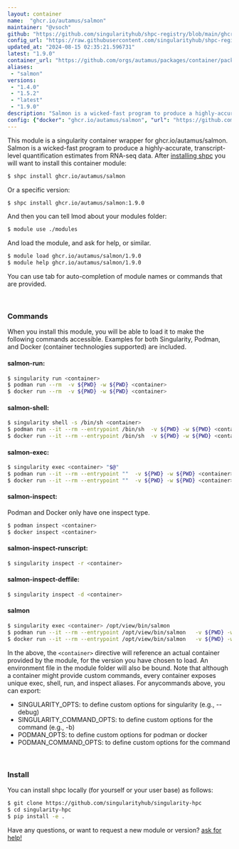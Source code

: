 ```yaml
---
layout: container
name:  "ghcr.io/autamus/salmon"
maintainer: "@vsoch"
github: "https://github.com/singularityhub/shpc-registry/blob/main/ghcr.io/autamus/salmon/container.yaml"
config_url: "https://raw.githubusercontent.com/singularityhub/shpc-registry/main/ghcr.io/autamus/salmon/container.yaml"
updated_at: "2024-08-15 02:35:21.596731"
latest: "1.9.0"
container_url: "https://github.com/orgs/autamus/packages/container/package/salmon"
aliases:
 - "salmon"
versions:
 - "1.4.0"
 - "1.5.2"
 - "latest"
 - "1.9.0"
description: "Salmon is a wicked-fast program to produce a highly-accurate, transcript-level quantification estimates from RNA-seq data."
config: {"docker": "ghcr.io/autamus/salmon", "url": "https://github.com/orgs/autamus/packages/container/package/salmon", "maintainer": "@vsoch", "description": "Salmon is a wicked-fast program to produce a highly-accurate, transcript-level quantification estimates from RNA-seq data.", "latest": {"1.9.0": "sha256:fae9d5b5a100649fbc708938f3c96779c1ca103ec6c42e2e4380d9a68a726c4c"}, "tags": {"1.4.0": "sha256:2fe7f560a48e93304f056cbb0abff46232d5471a225b390c06c3766c2821f23f", "1.5.2": "sha256:6b802de7c2b269a3a5b73a5160972d2a903192c67a0e9946999c8986fcdabc2c", "latest": "sha256:fae9d5b5a100649fbc708938f3c96779c1ca103ec6c42e2e4380d9a68a726c4c", "1.9.0": "sha256:fae9d5b5a100649fbc708938f3c96779c1ca103ec6c42e2e4380d9a68a726c4c"}, "aliases": {"salmon": "/opt/view/bin/salmon"}}
---
```


This module is a singularity container wrapper for ghcr.io/autamus/salmon.
Salmon is a wicked-fast program to produce a highly-accurate, transcript-level quantification estimates from RNA-seq data.
After [installing shpc](#install) you will want to install this container module:


```bash
$ shpc install ghcr.io/autamus/salmon
```

Or a specific version:

```bash
$ shpc install ghcr.io/autamus/salmon:1.9.0
```

And then you can tell lmod about your modules folder:

```bash
$ module use ./modules
```

And load the module, and ask for help, or similar.

```bash
$ module load ghcr.io/autamus/salmon/1.9.0
$ module help ghcr.io/autamus/salmon/1.9.0
```

You can use tab for auto-completion of module names or commands that are provided.

<br>

### Commands

When you install this module, you will be able to load it to make the following commands accessible.
Examples for both Singularity, Podman, and Docker (container technologies supported) are included.

#### salmon-run:

```bash
$ singularity run <container>
$ podman run --rm  -v ${PWD} -w ${PWD} <container>
$ docker run --rm  -v ${PWD} -w ${PWD} <container>
```

#### salmon-shell:

```bash
$ singularity shell -s /bin/sh <container>
$ podman run --it --rm --entrypoint /bin/sh  -v ${PWD} -w ${PWD} <container>
$ docker run --it --rm --entrypoint /bin/sh  -v ${PWD} -w ${PWD} <container>
```

#### salmon-exec:

```bash
$ singularity exec <container> "$@"
$ podman run --it --rm --entrypoint ""  -v ${PWD} -w ${PWD} <container> "$@"
$ docker run --it --rm --entrypoint ""  -v ${PWD} -w ${PWD} <container> "$@"
```

#### salmon-inspect:

Podman and Docker only have one inspect type.

```bash
$ podman inspect <container>
$ docker inspect <container>
```

#### salmon-inspect-runscript:

```bash
$ singularity inspect -r <container>
```

#### salmon-inspect-deffile:

```bash
$ singularity inspect -d <container>
```


#### salmon

```bash
$ singularity exec <container> /opt/view/bin/salmon
$ podman run --it --rm --entrypoint /opt/view/bin/salmon   -v ${PWD} -w ${PWD} <container> -c " $@"
$ docker run --it --rm --entrypoint /opt/view/bin/salmon   -v ${PWD} -w ${PWD} <container> -c " $@"
```



In the above, the `<container>` directive will reference an actual container provided
by the module, for the version you have chosen to load. An environment file in the
module folder will also be bound. Note that although a container
might provide custom commands, every container exposes unique exec, shell, run, and
inspect aliases. For anycommands above, you can export:

 - SINGULARITY_OPTS: to define custom options for singularity (e.g., --debug)
 - SINGULARITY_COMMAND_OPTS: to define custom options for the command (e.g., -b)
 - PODMAN_OPTS: to define custom options for podman or docker
 - PODMAN_COMMAND_OPTS: to define custom options for the command

<br>

### Install

You can install shpc locally (for yourself or your user base) as follows:

```bash
$ git clone https://github.com/singularityhub/singularity-hpc
$ cd singularity-hpc
$ pip install -e .
```

Have any questions, or want to request a new module or version? [ask for help!](https://github.com/singularityhub/singularity-hpc/issues)
